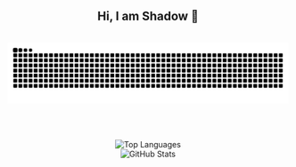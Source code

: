 <div align="center">

## Hi, I am Shadow 👋 

<br/>

<!-- Snake animation -->
<img src="https://raw.githubusercontent.com/BM0zZz/BM0zZz/output/snake.svg" alt="Snake animation" />

<br/><br/>

<!-- Top Languages -->
<img src="https://github-readme-stats.vercel.app/api/top-langs/?username=Shadow-Klr&layout=compact&theme=tokyonight&title_color=#9b59b6&text_color=#c678dd&bg_color=1e1e2e&border_color=#8e44ad" alt="Top Languages" />


<br/>

<!-- GitHub Stats -->
<img src="https://github-readme-stats.vercel.app/api?username=Shadow-Klr&show_icons=true&theme=tokyonight&title_color=#9b59b6&icon_color=#8e44ad&text_color=#c678dd" alt="GitHub Stats" />


</div>

<!--
**Shadow-Klr/Shadow-Klr** is a ✨ _special_ ✨ repository because its `README.md` (this file) appears on your GitHub profile.

Here are some ideas to get you started:

- 🔭 I’m currently working on ...
- 🌱 I’m currently learning ...
- 👯 I’m looking to collaborate on ...
- 🤔 I’m looking for help with ...
- 💬 Ask me about ...
- 📫 How to reach me: ...
- 😄 Pronouns: ...
- ⚡ Fun fact: ...
-->
